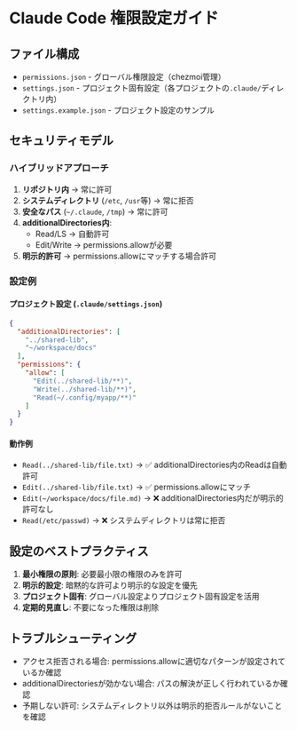 # Claude Code 権限設定ガイド

## ファイル構成

- `permissions.json` - グローバル権限設定（chezmoi管理）
- `settings.json` - プロジェクト固有設定（各プロジェクトの`.claude/`ディレクトリ内）
- `settings.example.json` - プロジェクト設定のサンプル

## セキュリティモデル

### ハイブリッドアプローチ

1. **リポジトリ内** → 常に許可
2. **システムディレクトリ** (`/etc`, `/usr`等) → 常に拒否
3. **安全なパス** (`~/.claude`, `/tmp`) → 常に許可
4. **additionalDirectories内**:
   - Read/LS → 自動許可
   - Edit/Write → permissions.allowが必要
5. **明示的許可** → permissions.allowにマッチする場合許可

### 設定例

#### プロジェクト設定 (`.claude/settings.json`)

```json
{
  "additionalDirectories": [
    "../shared-lib",
    "~/workspace/docs"
  ],
  "permissions": {
    "allow": [
      "Edit(../shared-lib/**)",
      "Write(../shared-lib/**)",
      "Read(~/.config/myapp/**)"
    ]
  }
}
```

#### 動作例

- `Read(../shared-lib/file.txt)` → ✅ additionalDirectories内のReadは自動許可
- `Edit(../shared-lib/file.txt)` → ✅ permissions.allowにマッチ
- `Edit(~/workspace/docs/file.md)` → ❌ additionalDirectories内だが明示的許可なし
- `Read(/etc/passwd)` → ❌ システムディレクトリは常に拒否

## 設定のベストプラクティス

1. **最小権限の原則**: 必要最小限の権限のみを許可
2. **明示的設定**: 暗黙的な許可より明示的な設定を優先
3. **プロジェクト固有**: グローバル設定よりプロジェクト固有設定を活用
4. **定期的見直し**: 不要になった権限は削除

## トラブルシューティング

- アクセス拒否される場合: permissions.allowに適切なパターンが設定されているか確認
- additionalDirectoriesが効かない場合: パスの解決が正しく行われているか確認
- 予期しない許可: システムディレクトリ以外は明示的拒否ルールがないことを確認
